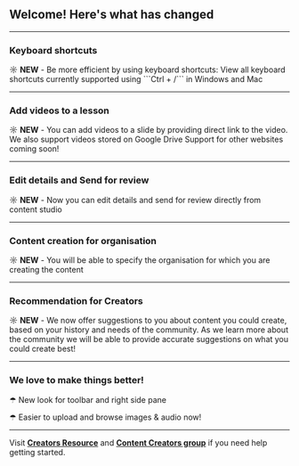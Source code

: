 ## Welcome! Here's what has changed

---

### <b>Keyboard shortcuts</b>

<p> ☼ <b>NEW</b> - Be more efficient by using keyboard shortcuts:
 View all keyboard shortcuts currently supported using  ```Ctrl + /``` in Windows and Mac

---

### <b>Add videos to a lesson</b>

<p> ☼ <b>NEW</b> - You can add videos to a slide by providing direct link to the video. We also support videos stored on Google Drive
Support for other websites coming soon!

---

### <b>Edit details and Send for review</b>

<p> ☼ <b>NEW</b> - Now you can edit details and send for review directly from content studio

---

### <b>Content creation for organisation</b>

<p> ☼ <b>NEW</b> - You will be able to specify the organisation for which you are creating the content

---

### <b>Recommendation for Creators</b>

<p> ☼ <b>NEW</b> - We now offer suggestions to you about content you could create, based on your history and needs of the community.
As we learn more about the community we will be able to provide accurate suggestions on what you could create best!
  
---

### <b>We love to make things better!</b>

<p> ☂ New look for toolbar and right side pane
<p> ☂ Easier to upload and browse images & audio now!

---

Visit <b>[Creators Resource](http://www.sunbird.org/)</b> and <b>[Content Creators group](http://www.sunbird.org/)</b> if you need help getting started.